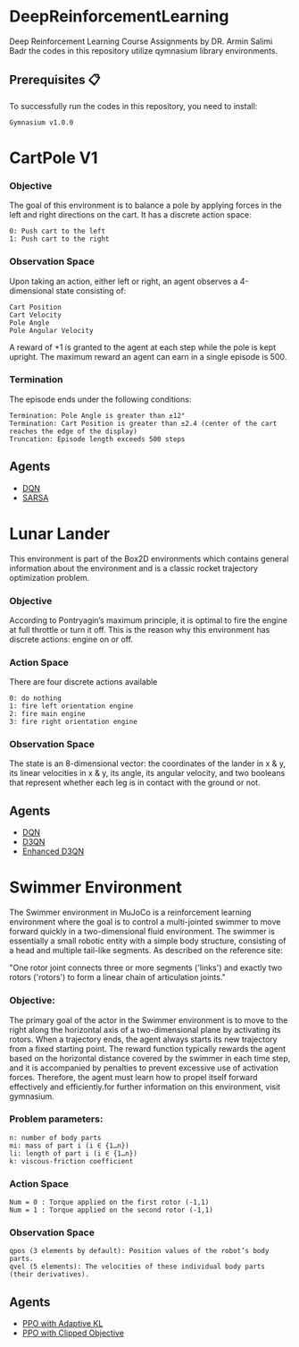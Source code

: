# DeepReinforcementLearning
Deep Reinforcement Learning Course Assignments by DR. Armin Salimi Badr
the codes in this repository utilize qymnasium library environments.

## Prerequisites 📋
To successfully run the codes in this repository, you need to install:

    Gymnasium v1.0.0
   

# CartPole V1
### Objective
The goal of this environment is to balance a pole by applying forces in the left and right directions on the cart. It has a discrete action space:

    0: Push cart to the left
    1: Push cart to the right
### Observation Space
Upon taking an action, either left or right, an agent observes a 4-dimensional state consisting of:

    Cart Position
    Cart Velocity
    Pole Angle
    Pole Angular Velocity

A reward of +1 is granted to the agent at each step while the pole is kept upright. The maximum reward an agent can earn in a single episode is 500.

### Termination
The episode ends under the following conditions:

    Termination: Pole Angle is greater than ±12°
    Termination: Cart Position is greater than ±2.4 (center of the cart reaches the edge of the display)
    Truncation: Episode length exceeds 500 steps

## Agents

- <th><a href="https://github.com/negarhonarvar/DeepReinforcementLearning/tree/main/DQN%20in%20CartPole">DQN</a></th>
- <th><a href="https://github.com/negarhonarvar/DeepReinforcementLearning/tree/main/SARSA%20in%20CartPole">SARSA</a></th>


# Lunar Lander
This environment is part of the Box2D environments which contains general information about the environment and  is a classic rocket trajectory optimization problem.

### Objective
According to Pontryagin’s maximum principle, it is optimal to fire the engine at full throttle or turn it off. This is the reason why this environment has discrete actions: engine on or off.

### Action Space 
There are four discrete actions available

    0: do nothing
    1: fire left orientation engine
    2: fire main engine
    3: fire right orientation engine

### Observation Space
The state is an 8-dimensional vector: the coordinates of the lander in x & y, its linear velocities in x & y, its angle, its angular velocity, and two booleans that represent whether each leg is in contact with the ground or not.

## Agents

- <th><a href="https://github.com/negarhonarvar/DeepReinforcementLearning/tree/main/DQN%20in%20Lunar%20Lander">DQN</a></th>
- <th><a href="https://github.com/negarhonarvar/DeepReinforcementLearning/tree/main/D3QN">D3QN</a></th>
- <th><a href="https://github.com/negarhonarvar/DeepReinforcementLearning/tree/main/EnhancedD3QN">Enhanced D3QN</a></th>

# Swimmer Environment
The Swimmer environment in MuJoCo is a reinforcement learning environment where the goal is to control a multi-jointed swimmer to move forward quickly in a two-dimensional fluid environment. The swimmer is essentially a small robotic entity with a simple body structure, consisting of a head and multiple tail-like segments. As described on the reference site:

"One rotor joint connects three or more segments ('links') and exactly two rotors ('rotors') to form a linear chain of articulation joints."    

### Objective:
The primary goal of the actor in the Swimmer environment is to move to the right along the horizontal axis of a two-dimensional plane by activating its rotors. When a trajectory ends, the agent always starts its new trajectory from a fixed starting point. The reward function typically rewards the agent based on the horizontal distance covered by the swimmer in each time step, and it is accompanied by penalties to prevent excessive use of activation forces. Therefore, the agent must learn how to propel itself forward effectively and efficiently.for further information on this environment, visit gymnasium.

### Problem parameters:

    n: number of body parts
    mi: mass of part i (i ∈ {1…n})
    li: length of part i (i ∈ {1…n})
    k: viscous-friction coefficient

### Action Space

    Num = 0 : Torque applied on the first rotor (-1,1)
    Num = 1 : Torque applied on the second rotor (-1,1)
    
### Observation Space

    qpos (3 elements by default): Position values of the robot’s body parts.
    qvel (5 elements): The velocities of these individual body parts (their derivatives).

## Agents

- <th><a href="https://github.com/negarhonarvar/DeepReinforcementLearning/tree/main/PPO%20with%20adaptive%20kl">PPO with Adaptive KL</a></th>
- <th><a href="https://github.com/negarhonarvar/DeepReinforcementLearning/tree/main/PPo%20with%20clipped%20objective">PPO with Clipped Objective</a></th>
